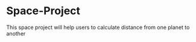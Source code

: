 # Space-Project
This space project will help users to calculate distance from one planet to another
